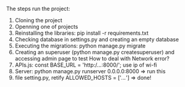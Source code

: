 The steps run the project: 
1. Cloning the project
2. Openning one of projects
3. Reinstalling the libraries: pip install -r requirements.txt
4. Checking database in settings.py and creating an empty database
5. Executing the migrations: python manage.py migrate
6. Creating an superuser (python manage.py createsuperuser) and accessing admin page to test
How to deal with Network error?
1. APIs.js: const BASE_URL = 'http:/*.*.*.*:8000/'; use ip of wi-fi
2. Server: python manage.py runserver 0.0.0.0:8000 => run this
3. file setting.py, retify ALLOWED_HOSTS = ['*.*.*.*'] => done!
